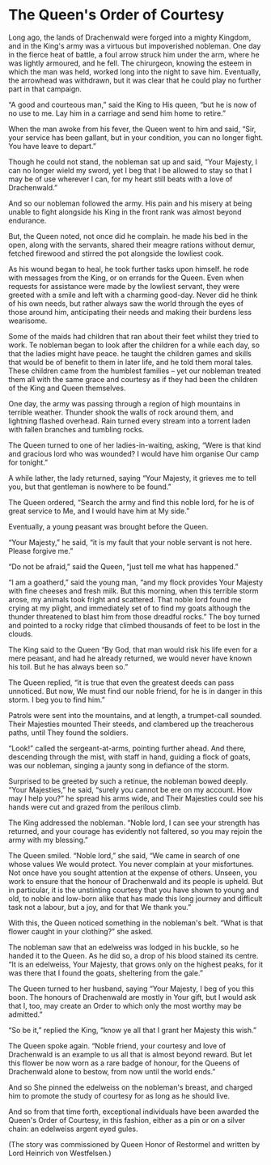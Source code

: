 # The Queen's Order of Courtesy

Long ago, the lands of Drachenwald were forged into a mighty Kingdom, and in the King's army was a virtuous but impoverished nobleman. One day in the fierce heat of battle, a foul arrow struck him under the arm, where he was lightly armoured, and he fell. The chirurgeon, knowing the esteem in which the man was held, worked long into the night to save him. Eventually, the arrowhead was withdrawn, but it was clear that he could play no further part in that campaign.  

“A good and courteous man,” said the King to His queen, “but he is now of no use to me. Lay him in a carriage and send him home to retire.”

When the man awoke from his fever, the Queen went to him and said, “Sir, your service has been gallant, but in your condition, you can no longer fight. You have leave to depart.”  

Though he could not stand, the nobleman sat up and said, “Your Majesty, I can no longer wield my sword, yet I beg that I be allowed to stay so that I may be of use wherever I can, for my heart still beats with a love of Drachenwald.”  

And so our nobleman followed the army. His pain and his misery at being unable to fight alongside his King in the front rank was almost beyond endurance.  

But, the Queen noted, not once did he complain. he made his bed in the open, along with the servants, shared their meagre rations without demur, fetched firewood and stirred the pot alongside the lowliest cook.  

As his wound began to heal, he took further tasks upon himself. he rode with messages from the King, or on errands for the Queen. Even when requests for assistance were made by the lowliest servant, they were greeted with a smile and left with a charming good-day. Never did he think of his own needs, but rather always saw the world through the eyes of those around him, anticipating their needs and making their burdens less wearisome.  

Some of the maids had children that ran about their feet whilst they tried to work. Te nobleman began to look after the children for a while each day, so that the ladies might have peace. he taught the children games and skills that would be of benefit to them in later life, and he told them moral tales. These children came from the humblest families – yet our nobleman treated them all with the same grace and courtesy as if they
had been the children of the King and Queen themselves.  

One day, the army was passing through a region of high mountains in terrible weather. Thunder shook the walls of rock around them, and lightning flashed overhead. Rain turned every stream into a torrent laden with fallen branches and tumbling rocks.  

The Queen turned to one of her ladies-in-waiting, asking, “Were is that kind and gracious lord who was wounded? I would have him organise Our camp for tonight.”  

A while lather, the lady returned, saying “Your Majesty, it grieves me to tell you, but that gentleman is nowhere to be found.”  

The Queen ordered, “Search the army and find this noble lord, for he is of great service to Me, and I would have him at My side.”  

Eventually, a young peasant was brought before the Queen.  

“Your Majesty,” he said, “it is my fault that your noble servant is not here. Please forgive me.”  

“Do not be afraid,” said the Queen, “just tell me what has happened.”  

“I am a goatherd,” said the young man, “and my flock provides Your Majesty with fine cheeses and fresh milk. But this morning, when this terrible storm arose, my animals took fright and scattered. That noble lord found me crying at my plight, and immediately set of to find my goats although the thunder threatened to blast him from those dreadful rocks.”
The boy turned and pointed to a rocky ridge that climbed thousands of feet to be lost in the clouds.  

The King said to the Queen “By God, that man would risk his life even for a mere peasant, and had he already returned, we would never have known his toil. But he has always been so.”  

The Queen replied, “it is true that even the greatest deeds can pass unnoticed. But now, We must find our noble friend, for he is in danger in this storm. I beg you to find him.”  

Patrols were sent into the mountains, and at length, a trumpet-call sounded. Their Majesties mounted Their steeds, and clambered up the treacherous paths, until They found the soldiers.  

“Look!” called the sergeant-at-arms, pointing further ahead. And there, descending through the mist, with staff in hand, guiding a flock of goats, was our nobleman, singing a jaunty song in defiance of the storm.  

Surprised to be greeted by such a retinue, the nobleman bowed deeply. “Your Majesties,” he said, “surely you cannot be ere on my account. How may I help you?” he spread his arms wide, and Their Majesties could see his hands were cut and grazed from the perilous climb.  

The King addressed the nobleman. “Noble lord, I can see your strength has returned, and your courage has evidently not faltered, so you may rejoin the army with my blessing.”  

The Queen smiled. “Noble lord,” she said, “We came in search of one whose values We would protect. You never complain at your misfortunes. Not once have you sought attention at the expense of others. Unseen, you work to ensure that the honour of Drachenwald and its people is upheld. But in particular, it is the unstinting courtesy that you have shown to
young and old, to noble and low-born alike that has made this long journey and difficult task not a labour, but a joy, and for that We thank you.”  

With this, the Queen noticed something in the nobleman's belt. “What is that flower caught in your clothing?” she asked.  

The nobleman saw that an edelweiss was lodged in his buckle, so he handed it to the Queen. As he did so, a drop of his blood stained its centre. “It is an edelweiss, Your Majesty, that grows only on the highest peaks, for it was there that I found the goats, sheltering from the gale.”  

The Queen turned to her husband, saying “Your Majesty, I beg of you this boon. The honours of Drachenwald are mostly in Your gift, but I would ask that I, too, may create an Order to which only the most worthy may be admitted.”  

“So be it,” replied the King, “know ye all that I grant her Majesty this
wish.”  

The Queen spoke again. “Noble friend, your courtesy and love of Drachenwald is an example to us all that is almost beyond reward. But let  this flower be now worn as a rare badge of honour, for the Queens of Drachenwald alone to bestow, from now until the world ends.”  

And so She pinned the edelweiss on the nobleman's breast, and charged him to promote the study of courtesy for as long as he should live.

And so from that time forth, exceptional individuals have been awarded the Queen's Order of Courtesy, in this fashion, either as a pin or on a silver chain: an edelweiss argent eyed gules.

(The story was commissioned by Queen Honor of Restormel and written by Lord Heinrich von Westfelsen.)
